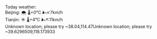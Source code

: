 Today weather:  
Beijing: 🌨  🌡️+0°C 🌬️↙7km/h  
Tianjin: ☀️ 🌡️+4°C 🌬️↖11km/h  
Unknown location; please try ~38.04,114.47Unknown location; please try ~39.6296509,118.173933  
